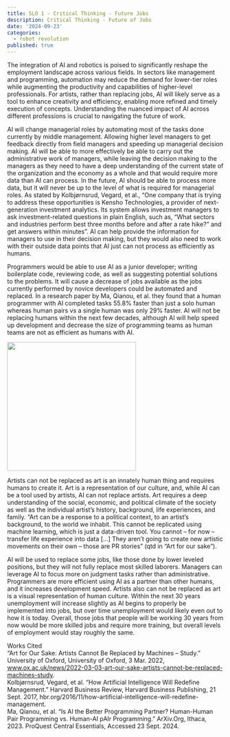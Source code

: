 ```yaml
---
title: SLO 1 - Critical Thinking - Future Jobs
description: Critical Thinking - Future of Jobs
date: '2024-09-23'
categories:
  - robot revolution
published: true
---
```


The integration of AI and robotics is poised to significantly reshape the employment landscape across various fields. In sectors like management and programming, automation may reduce the demand for lower-tier roles while augmenting the productivity and capabilities of higher-level professionals. For artists, rather than replacing jobs, AI will likely serve as a tool to enhance creativity and efficiency, enabling more refined and timely execution of concepts. Understanding the nuanced impact of AI across different professions is crucial to navigating the future of work.

AI will change managerial roles by automating most of the tasks done currently by middle management. Allowing higher level managers to get feedback directly from field managers and speeding up managerial decision making. AI will be able to more effectively be able to carry out the administrative work of managers, while leaving the decision making to the managers as they need to have a deep understanding of the current state of the organization and the economy as a whole and that would require more data than AI can process. In the future, AI should be able to process more data, but it will never be up to the level of what is required for managerial roles. As stated by  Kolbjørnsrud, Vegard, et al., “One company that is trying to address these opportunities is Kensho Technologies, a provider of next-generation investment analytics. Its system allows investment managers to ask investment-related questions in plain English, such as, “What sectors and industries perform best three months before and after a rate hike?” and get answers within minutes”. AI can help provide the information for managers to use in their decision making, but they would also need to work with their outside data points that AI just can not process as efficiently as humans.

Programmers would be able to use AI as a junior developer; writing boilerplate code, reviewing code, as well as suggesting potential solutions to the problems. It will cause a decrease of jobs available as the jobs currently performed by novice developers could be automated and replaced. In a research paper by Ma, Qianou, et al. they found that a human programmer with AI completed tasks 55.8% faster than just a solo human whereas human pairs vs a single human was only 29% faster. AI will not be replacing humans within the next few decades, although AI will help speed up development and decrease the size of programming teams as human teams are not as efficient as humans with AI. 

<img src="/imgs/ai-slo1.webp" height="300" width="300" >

Artists can not be replaced as art is an innately human thing and requires humans to create it. Art is a representation of our culture, and, while AI can be a tool used by artists, AI can not replace artists. Art requires a deep understanding of the social, economic, and political climate of the society as well as the individual artist’s history, background, life experiences, and family. “Art can be a response to a political context, to an artist’s background, to the world we inhabit. This cannot be replicated using machine learning, which is just a data-driven tool. You cannot – for now – transfer life experience into data […] They aren’t going to create new artistic movements on their own – those are PR stories” (qtd in “Art for our sake”).

AI will be used to replace some jobs, like those done by lower leveled positions, but they will not fully replace most skilled laborers. Managers can leverage AI to focus more on judgment tasks rather than administrative. Programmers are more efficient using AI as a partner than other humans, and it increases development speed. Artists also can not be replaced as art is a visual representation of human culture. Within the next 30 years unemployment will increase slightly as AI begins to properly be implemented into jobs, but over time unemployment would likely even out to how it is today. Overall, those jobs that people will be working 30 years from now would be more skilled jobs and require more training, but overall levels of employment would stay roughly the same.

Works Cited<br/>
“Art for Our Sake: Artists Cannot Be Replaced by Machines – Study.” University of Oxford, University of Oxford, 3 Mar. 2022, www.ox.ac.uk/news/2022-03-03-art-our-sake-artists-cannot-be-replaced-machines-study. <br/>
Kolbjørnsrud, Vegard, et al. “How Artificial Intelligence Will Redefine Management.” Harvard Business Review, Harvard Business Publishing, 21 Sept. 2017, hbr.org/2016/11/how-artificial-intelligence-will-redefine-management. <br/>
Ma, Qianou, et al. “Is AI the Better Programming Partner? Human-Human Pair Programming vs. Human-AI pAIr Programming.” ArXiv.Org, Ithaca, 2023. ProQuest Central Essentials, Accessed 23 Sept. 2024. 

